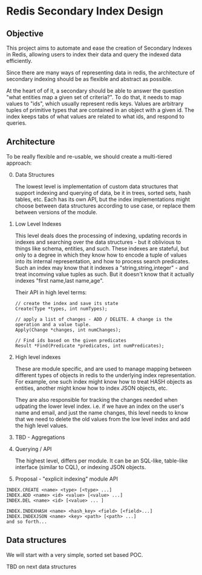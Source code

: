 # Redis Secondary Index Design

## Objective

This project aims to automate and ease the creation of Secondary Indexes in Redis, 
allowing users to index their data and query the indexed data efficiently.

Since there are many ways of representing data in redis, the architecture of 
secondary indexing should be as flexible and abstract as possible.

At the heart of of it, a secondary should be able to answer the question "what entities map a given set of criteria?". 
To do that, it needs to map values to "ids", which usually represent redis keys. Values are arbitrary tuples 
of primitive types that are contained in an object with a given id. The index keeps tabs of what values are
related to what ids, and respond to queries.

## Architecture

To be really flexible and re-usable, we should create a multi-tiered approach:

0. Data Structures

    The lowest level is implementation of custom data structures that support indexing and querying of data,
    be it in trees, sorted sets, hash tables, etc. Each has its own API, but the index implementations might 
    choose between data structures according to use case, or replace them between versions of the module.
        
1. Low Level Indexes

    This level deals does the processing of indexing, updating records in indexes and searching over the data structures - 
    but it oblivious to things like schema, entities, and such. 
    These indexes are stateful, but only to a degree in which they know how to encode a tuple of values into its internal representation,
    and how to process search predicates. Such an index may know that it indexes a "string,string,integer" - and treat incomving value tuples
    as such. But it doesn't know that it actually indexes "first name,last name,age".

    Their API in high level terms:

    ```
    // create the index and save its state
    Create(Type *types, int numTypes);

    // apply a list of changes - ADD / DELETE. A change is the operation and a value tuple.
    Apply(Change *changes, int numChanges);

    // Find ids based on the given predicates
    Result *Find(Predicate *predicates, int numPredicates);
    ``` 

2. High level indexes

    These are module specific, and are used to manage mapping between different types of objects in redis to the underlying index representation.
    For example, one such index might know how to treat HASH objects as entities, another might know how to index JSON objects, etc. 

    They are also responsible for tracking the changes needed when udpating the lower level index. i.e. if we have an index
    on the user's name and email, and just the name changes, this level needs to know that we need to delete the old
    values from the low level index and add the high level values.
4. TBD - Aggregations

5. Querying / API

    The highest level, differs per module. It can be an SQL-like, table-like interface (similar to CQL), or indexing JSON objects.
    
6. Proposal - "explicit indexing" module API

```
INDEX.CREATE <name> <type> [<type> ...]
INDEX.ADD <name> <id> <value> [<value> ...]
INDEX.DEL <name> <id> [<value> ... ]

INDEX.INDEXHASH <name> <hash_key> <field> [<field>...]
INDEX.INDEXJSON <name> <key> <path> [<path> ...]
and so forth...

```

## Data structures

We will start with a very simple, sorted set based POC. 

TBD on next data structures

